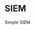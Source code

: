 # SIEM

Simple SIEM

[](http://itstory.tk/entry/Spring-Boot-Vuejs-%EC%97%B0%EB%8F%99%ED%95%98%EA%B8%B0)
[](http://blog.saltfactory.net/creating-springboot-project-in-intellij/)